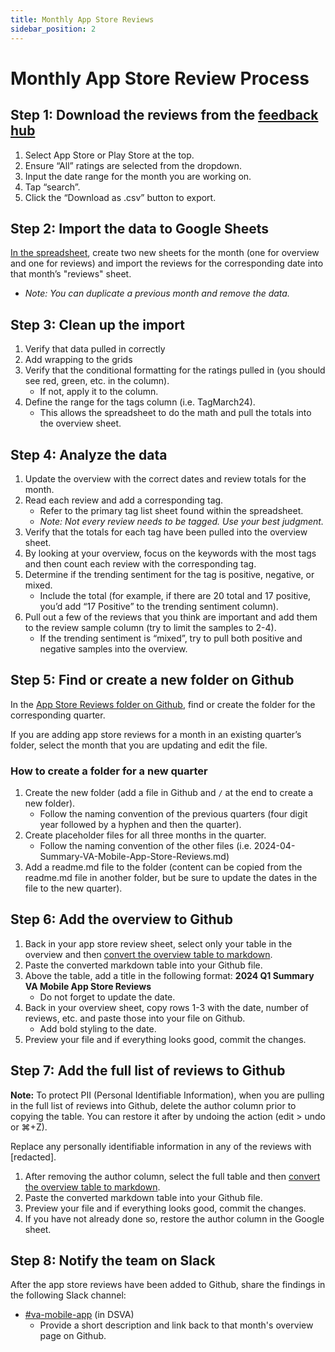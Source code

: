 ```yaml
---
title: Monthly App Store Reviews
sidebar_position: 2
---
```


# Monthly App Store Review Process

## Step 1: Download the reviews from the [feedback hub](https://feedback-hub-e659c24714b9.herokuapp.com/)

1. Select App Store or Play Store at the top.
2. Ensure “All” ratings are selected from the dropdown.
3. Input the date range for the month you are working on.
4. Tap “search”.
5. Click the “Download as .csv” button to export.

## Step 2: Import the data to Google Sheets 
[In the spreadsheet](https://docs.google.com/spreadsheets/d/1Lj65hvWUkdTpmpvsObOOD2hjG8CHAiQ7z0mCeowabh0/edit?usp=sharing), create two new sheets for the month (one for overview and one for reviews) and import the reviews for the corresponding date into that month’s "reviews" sheet.
- _Note: You can duplicate a previous month and remove the data._

## Step 3: Clean up the import

1. Verify that data pulled in correctly
2. Add wrapping to the grids
3. Verify that the conditional formatting for the ratings pulled in (you should see red, green, etc. in the column).
    - If not, apply it to the column.
4. Define the range for the tags column (i.e. TagMarch24). 
    - This allows the spreadsheet to do the math and pull the totals into the overview sheet.

## Step 4: Analyze the data

1. Update the overview with the correct dates and review totals for the month.
2. Read each review and add a corresponding tag.
    - Refer to the primary tag list sheet found within the spreadsheet.
    - _Note: Not every review needs to be tagged. Use your best judgment._
3. Verify that the totals for each tag have been pulled into the overview sheet.
4. By looking at your overview, focus on the keywords with the most tags and then count each review with the corresponding tag.
4. Determine if the trending sentiment for the tag is positive, negative, or mixed. 
    - Include the total (for example, if there are 20 total and 17 positive, you’d add “17 Positive” to the trending sentiment column).
5. Pull out a few of the reviews that you think are important and add them to the review sample column (try to limit the samples to 2-4).
    - If the trending sentiment is “mixed”, try to pull both positive and negative samples into the overview.

## Step 5: Find or create a new folder on Github
In the [App Store Reviews folder on Github](https://github.com/department-of-veterans-affairs/va.gov-team/tree/master/products/va-mobile-app/reporting/App-Stores-Reviews), find or create the folder for the corresponding quarter.

If you are adding app store reviews for a month in an existing quarter’s folder, select the month that you are updating and edit the file.

### How to create a folder for a new quarter

1. Create the new folder (add a file in Github and `/` at the end to create a new folder).
    - Follow the naming convention of the previous quarters (four digit year followed by a hyphen and then the quarter).
2. Create placeholder files for all three months in the quarter. 
    - Follow the naming convention of the other files (i.e. 2024-04-Summary-VA-Mobile-App-Store-Reviews.md)
3. Add a readme.md file to the folder (content can be copied from the readme.md file in another folder, but be sure to update the dates in the file to the new quarter).
        
## Step 6: Add the overview to Github

1. Back in your app store review sheet, select only your table in the overview and then [convert the overview table to markdown](https://tabletomarkdown.com/convert-spreadsheet-to-markdown/).
2. Paste the converted markdown table into your Github file.
3. Above the table, add a title in the following format: **2024 Q1 Summary VA Mobile App Store Reviews**
    - Do not forget to update the date.
4. Back in your overview sheet, copy rows 1-3 with the date, number of reviews, etc. and paste those into your file on Github. 
    - Add bold styling to the date.
5. Preview your file and if everything looks good, commit the changes.

## Step 7: Add the full list of reviews to Github
__Note:__ To protect PII (Personal Identifiable Information), when you are pulling in the full list of reviews into Github, delete the author column prior to copying the table. You can restore it after by undoing the action (edit > undo or ⌘+Z).

Replace any personally identifiable information in any of the reviews with [redacted].

1. After removing the author column, select the full table and then [convert the overview table to markdown](https://tabletomarkdown.com/convert-spreadsheet-to-markdown/).
2. Paste the converted markdown table into your Github file.
3. Preview your file and if everything looks good, commit the changes.
4. If you have not already done so, restore the author column in the Google sheet.

## Step 8: Notify the team on Slack
After the app store reviews have been added to Github, share the findings in the following Slack channel:
- [#va-mobile-app](https://dsva.slack.com/archives/C018V2JCWRJ) (in DSVA)
    - Provide a short description and link back to that month's overview page on Github.